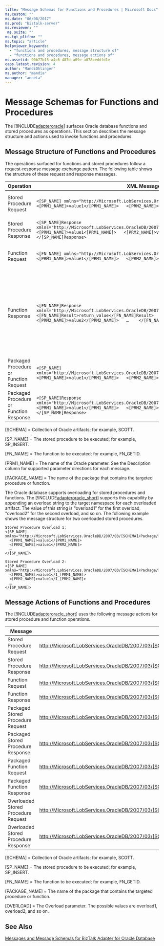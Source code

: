 ```yaml
---
title: "Message Schemas for Functions and Procedures | Microsoft Docs"
ms.custom: ""
ms.date: "06/08/2017"
ms.prod: "biztalk-server"
ms.reviewer: ""
 ms.suite: ""
ms.tgt_pltfrm: ""
ms.topic: "article"
helpviewer_keywords: 
  - "functions and procedures, message structure of"
  - "functions and procedures, message actions of"
ms.assetid: 90b77b15-a4c6-487d-a09e-a078ceddfd1e
caps.latest.revision: 4
author: "MandiOhlinger"
ms.author: "mandia"
manager: "anneta"
---
```

# Message Schemas for Functions and Procedures
The [!INCLUDE[adapteroracle](../../includes/adapteroracle-md.md)] surfaces Oracle database functions and stored procedures as operations. This section describes the message structure and actions used to invoke functions and procedures.  
  
## Message Structure of Functions and Procedures  
 The operations surfaced for functions and stored procedures follow a request-response message exchange pattern. The following table shows the structure of these request and response messages.  
  
|Operation|XML Message|Description|  
|---------------|-----------------|-----------------|  
|Stored Procedure Request|`<[SP_NAME] xmlns="http://Microsoft.LobServices.OracleDB/2007/03/[SCHEMA]/Procedure">   <[PRM1_NAME]>value1</[PRM1_NAME]>   <[PRM2_NAME]>value2</[PRM2_NAME]>   … </[SP_NAME]>`|Supports Oracle IN and IN OUT parameters in the message body|  
|Stored Procedure Response|`<[SP_NAME]Response xmlns="http://Microsoft.LobServices.OracleDB/2007/03/[SCHEMA]/Procedure">   <[PRM1_NAME]>value1<[PRM1_NAME]>   <[PRM2_NAME]>value2</[PRM2_NAME]>   … </[SP_NAME]Response>`|Supports Oracle OUT and IN OUT parameters in the message body|  
|Function Request|`<[FN_NAME] xmlns="http://Microsoft.LobServices.OracleDB/2007/03/[SCHEMA]/Function">   <[PRM1_NAME]>value1</[PRM1_NAME]>   <[PRM2_NAME]>value2</[PRM2_NAME]>   … </[FN_NAME]>`|Supports Oracle IN and IN OUT parameters in the message body|  
|Function Response|`<[FN_NAME]Response xmlns="http://Microsoft.LobServices.OracleDB/2007/03/[SCHEMA]/Function">   <[FN_NAME]Result>return_value</[FN_NAME]Result>   <[PRM1_NAME]>value1</[PRM1_NAME]>   <[PRM2_NAME]>value2</[PRM2_NAME]>   …    </[FN_NAME]Response>`|Supports Oracle OUT and IN OUT parameters in the message body<br /><br /> - The function return value is returned in the \<[FN_NAME]Result> element. This is the first element in the response message. It comes before any parameters.|  
|Packaged Procedure or Function Request|`<[SP_NAME] xmlns="http://Microsoft.LobServices.OracleDB/2007/03/[SCHEMA]/Package/[PACKAGE_NAME]">   <[PRM1_NAME]>value1</[PRM1_NAME]>   <[PRM2_NAME]>value2</[PRM2_NAME]>   … </[SP_NAME]>`|Same as Function or Stored Procedure|  
|Packaged Procedure or Function Response|`<[SP_NAME]Response xmlns="http://Microsoft.LobServices.OracleDB/2007/03/[SCHEMA]/Package/[PACKAGE_NAME]">   <[PRM1_NAME]>value1</[PRM1_NAME]>   <[PRM2_NAME]>value2</[PRM2_NAME]>   … </[SP_NAME]Response>`|Same as Function or Stored Procedure|  
  
 [SCHEMA] = Collection of Oracle artifacts; for example, SCOTT.  
  
 [SP_NAME] = The stored procedure to be executed; for example, SP_INSERT.  
  
 [FN_NAME] = The function to be executed; for example, FN_GETID.  
  
 [PRM1_NAME] = The name of the Oracle parameter. See the Description column for supported parameter directions for each message.  
  
 [PACKAGE_NAME] = The name of the package that contains the targeted procedure or function.  
  
 The Oracle database supports overloading for stored procedures and functions. The [!INCLUDE[adapteroracle_short](../../includes/adapteroracle-short-md.md)] supports this capability by appending an overload string to the target namespace for each overloaded artifact. The value of this string is "overload1" for the first overload, "overload2" for the second overload, and so on. The following example shows the message structure for two overloaded stored procedures.  
  
```  
Stored Procedure Overload 1:  
<[SP_NAME] xmlns="http://Microsoft.LobServices.OracleDB/2007/03/[SCHEMA]/Package/[PACKAGE_NAME]/[SP_NAME]/overload1">    
  <[PRM1_NAME]>value1</[PRM1_NAME]>  
  <[PRM2_NAME]>value1</[PRM2_NAME]>  
  …  
</[SP_NAME]>  
  
Stored Procedure Overload 2:  
<[SP_NAME] xmlns="http://Microsoft.LobServices.OracleDB/2007/03/[SCHEMA]/Package/[PACKAGE_NAME]/[SP_NAME]/overload2">    
  <[PRM1_NAME]>value1</I_[PRM1_NAME]>  
  <[PRM2_NAME]>value1</I_[PRM2_NAME]>  
  …  
</[SP_NAME]>  
```  
  
## Message Actions of Functions and Procedures  
 The [!INCLUDE[adapteroracle_short](../../includes/adapteroracle-short-md.md)] uses the following message actions for stored procedure and function operations.  
  
|Message|Action|Example|  
|-------------|------------|-------------|  
|Stored Procedure Request|http://Microsoft.LobServices.OracleDB/2007/03/[SCHEMA]/Procedure/[SP_NAME]|http://Microsoft.LobServices.OracleDB/2007/03/SCOTT/Procedure/SP_INSERT|  
|Stored Procedure Response|http://Microsoft.LobServices.OracleDB/2007/03/[SCHEMA]/Procedure/[SP_NAME]/response|http://Microsoft.LobServices.OracleDB/2007/03/SCOTT/Procedure/SP_INSERT/response|  
|Function Request|http://Microsoft.LobServices.OracleDB/2007/03/[SCHEMA]/Function/[FN_NAME]|http://Microsoft.LobServices.OracleDB/2007/03/SCOTT/Function/FN_GETID|  
|Function Response|http://Microsoft.LobServices.OracleDB/2007/03/[SCHEMA]/Function/[FN_NAME]/response|http://Microsoft.LobServices.OracleDB/2007/03/SCOTT/Function/FN_GETID/response|  
|Packaged Stored Procedure Request|http://Microsoft.LobServices.OracleDB/2007/03/[SCHEMA]/Package/[PACKAGE_NAME]/[SP_NAME]|http://Microsoft.LobServices.OracleDB/2007/03/SCOTT/Package/CUSTOMER/SP_INSERT|  
|Packaged Stored Procedure Response|http://Microsoft.LobServices.OracleDB/2007/03/[SCHEMA]/Package/[PACKAGE_NAME]/[SP_NAME]/response|http://Microsoft.LobServices.OracleDB/2007/03/SCOTT/Package/CUSTOMER/SP_INSERT/response|  
|Packaged Function Request|http://Microsoft.LobServices.OracleDB/2007/03/[SCHEMA]/Package/[PACKAGE_NAME]/[FN_NAME]|http://Microsoft.LobServices.OracleDB/2007/03/SCOTT/Package/CUSTOMER/FN_GETID|  
|Packaged Function Response|http://Microsoft.LobServices.OracleDB/2007/03/[SCHEMA]/Package/[PACKAGE_NAME]/[FN_NAME]/response|http://Microsoft.LobServices.OracleDB/2007/03/SCOTT/Package/CUSTOMER/FN_GETID/response|  
|Overloaded Stored Procedure Request|http://Microsoft.LobServices.OracleDB/2007/03/[SCHEMA]/Procedure/[SP_NAME]/[OVERLOAD]|http://Microsoft.LobServices.OracleDB/2007/03/SCOTT/Procedure/SP_INSERT/overload1|  
|Overloaded Stored Procedure Response|http://Microsoft.LobServices.OracleDB/2007/03/[SCHEMA]/Procedure/[SP_NAME]/[OVERLOAD]/response|http://Microsoft.LobServices.OracleDB/2007/03/SCOTT/Procedure/SP_INSERT/overload1/response|  
  
 [SCHEMA] = Collection of Oracle artifacts; for example, SCOTT.  
  
 [SP_NAME] = The stored procedure to be executed; for example, SP_INSERT.  
  
 [FN_NAME] = The function to be executed; for example, FN_GETID.  
  
 [PACKAGE_NAME] = The name of the package that contains the targeted procedure or function.  
  
 [OVERLOAD] = The Overload parameter. The possible values are overload1, overload2, and so on.  
  
## See Also  
 [Messages and Message Schemas for BizTalk Adapter for Oracle Database](../../adapters-and-accelerators/adapter-oracle-database/messages-and-message-schemas-for-biztalk-adapter-for-oracle-database.md)
